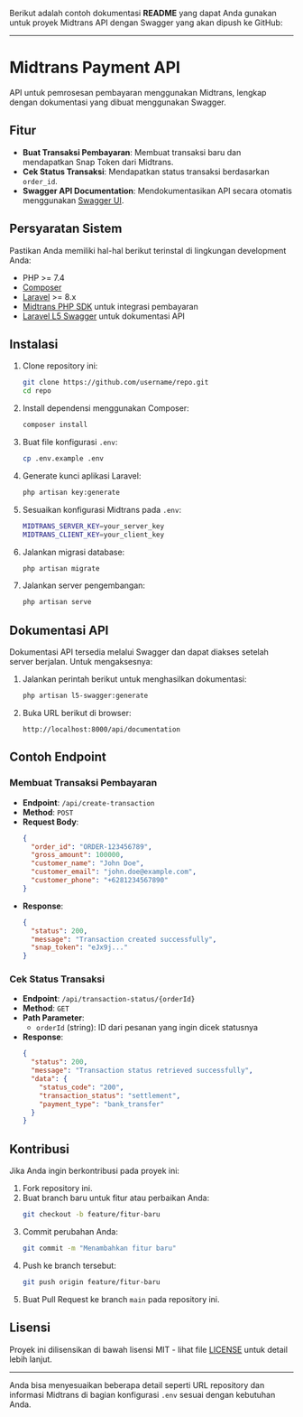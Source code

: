 Berikut adalah contoh dokumentasi **README** yang dapat Anda gunakan untuk proyek Midtrans API dengan Swagger yang akan dipush ke GitHub:

---

# Midtrans Payment API

API untuk pemrosesan pembayaran menggunakan Midtrans, lengkap dengan dokumentasi yang dibuat menggunakan Swagger.

## Fitur

- **Buat Transaksi Pembayaran**: Membuat transaksi baru dan mendapatkan Snap Token dari Midtrans.
- **Cek Status Transaksi**: Mendapatkan status transaksi berdasarkan `order_id`.
- **Swagger API Documentation**: Mendokumentasikan API secara otomatis menggunakan [Swagger UI](https://swagger.io/).

## Persyaratan Sistem

Pastikan Anda memiliki hal-hal berikut terinstal di lingkungan development Anda:

- PHP >= 7.4
- [Composer](https://getcomposer.org/)
- [Laravel](https://laravel.com/) >= 8.x
- [Midtrans PHP SDK](https://github.com/veritrans/veritrans-php) untuk integrasi pembayaran
- [Laravel L5 Swagger](https://github.com/DarkaOnLine/L5-Swagger) untuk dokumentasi API

## Instalasi

1. Clone repository ini:
   ```bash
   git clone https://github.com/username/repo.git
   cd repo
   ```

2. Install dependensi menggunakan Composer:
   ```bash
   composer install
   ```

3. Buat file konfigurasi `.env`:
   ```bash
   cp .env.example .env
   ```

4. Generate kunci aplikasi Laravel:
   ```bash
   php artisan key:generate
   ```

5. Sesuaikan konfigurasi Midtrans pada `.env`:
   ```bash
   MIDTRANS_SERVER_KEY=your_server_key
   MIDTRANS_CLIENT_KEY=your_client_key
   ```

6. Jalankan migrasi database:
   ```bash
   php artisan migrate
   ```

7. Jalankan server pengembangan:
   ```bash
   php artisan serve
   ```

## Dokumentasi API

Dokumentasi API tersedia melalui Swagger dan dapat diakses setelah server berjalan. Untuk mengaksesnya:

1. Jalankan perintah berikut untuk menghasilkan dokumentasi:
   ```bash
   php artisan l5-swagger:generate
   ```

2. Buka URL berikut di browser:
   ```
   http://localhost:8000/api/documentation
   ```

## Contoh Endpoint

### Membuat Transaksi Pembayaran

- **Endpoint**: `/api/create-transaction`
- **Method**: `POST`
- **Request Body**:
  ```json
  {
    "order_id": "ORDER-123456789",
    "gross_amount": 100000,
    "customer_name": "John Doe",
    "customer_email": "john.doe@example.com",
    "customer_phone": "+6281234567890"
  }
  ```
- **Response**:
  ```json
  {
    "status": 200,
    "message": "Transaction created successfully",
    "snap_token": "eJx9j..."
  }
  ```

### Cek Status Transaksi

- **Endpoint**: `/api/transaction-status/{orderId}`
- **Method**: `GET`
- **Path Parameter**:
  - `orderId` (string): ID dari pesanan yang ingin dicek statusnya
- **Response**:
  ```json
  {
    "status": 200,
    "message": "Transaction status retrieved successfully",
    "data": {
      "status_code": "200",
      "transaction_status": "settlement",
      "payment_type": "bank_transfer"
    }
  }
  ```

## Kontribusi

Jika Anda ingin berkontribusi pada proyek ini:

1. Fork repository ini.
2. Buat branch baru untuk fitur atau perbaikan Anda:
   ```bash
   git checkout -b feature/fitur-baru
   ```
3. Commit perubahan Anda:
   ```bash
   git commit -m "Menambahkan fitur baru"
   ```
4. Push ke branch tersebut:
   ```bash
   git push origin feature/fitur-baru
   ```
5. Buat Pull Request ke branch `main` pada repository ini.

## Lisensi

Proyek ini dilisensikan di bawah lisensi MIT - lihat file [LICENSE](LICENSE) untuk detail lebih lanjut.

---

Anda bisa menyesuaikan beberapa detail seperti URL repository dan informasi Midtrans di bagian konfigurasi `.env` sesuai dengan kebutuhan Anda.